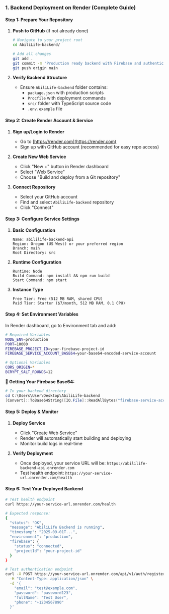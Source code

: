 
### 1. Backend Deployment on Render (Complete Guide)

#### Step 1: Prepare Your Repository

1. **Push to GitHub** (if not already done)
   ```bash
   # Navigate to your project root
   cd AbiliLife-backend/
   
   # Add all changes
   git add .
   git commit -m "Production ready backend with Firebase and authentication"
   git push origin main
   ```

2. **Verify Backend Structure**
   - Ensure `AbiliLife-backend` folder contains:
     - `package.json` with production scripts
     - `Procfile` with deployment commands
     - `src/` folder with TypeScript source code
     - `.env.example` file

#### Step 2: Create Render Account & Service

1. **Sign up/Login to Render**
   - Go to [https://render.com](https://render.com)
   - Sign up with GitHub account (recommended for easy repo access)

2. **Create New Web Service**
   - Click "New +" button in Render dashboard
   - Select "Web Service"
   - Choose "Build and deploy from a Git repository"

3. **Connect Repository**
   - Select your GitHub account
   - Find and select `AbiliLife-backend` repository
   - Click "Connect"

#### Step 3: Configure Service Settings

1. **Basic Configuration**
   ```
   Name: abililife-backend-api
   Region: Oregon (US West) or your preferred region
   Branch: main
   Root Directory: src
   ```

2. **Runtime Configuration**
   ```
   Runtime: Node
   Build Command: npm install && npm run build
   Start Command: npm start
   ```

3. **Instance Type**
   ```
   Free Tier: Free (512 MB RAM, shared CPU)
   Paid Tier: Starter ($7/month, 512 MB RAM, 0.1 CPU)
   ```

#### Step 4: Set Environment Variables

In Render dashboard, go to Environment tab and add:

```bash
# Required Variables
NODE_ENV=production
PORT=10000
FIREBASE_PROJECT_ID=your-firebase-project-id
FIREBASE_SERVICE_ACCOUNT_BASE64=your-base64-encoded-service-account

# Optional Variables
CORS_ORIGIN=*
BCRYPT_SALT_ROUNDS=12
```

**🔑 Getting Your Firebase Base64:**
```powershell
# In your backend directory
cd C:\Users\User\Desktop\AbiliLife-backend
[Convert]::ToBase64String([IO.File]::ReadAllBytes("firebase-service-account.json"))
```

#### Step 5: Deploy & Monitor

1. **Deploy Service**
   - Click "Create Web Service"
   - Render will automatically start building and deploying
   - Monitor build logs in real-time

2. **Verify Deployment**
   - Once deployed, your service URL will be: `https://abililife-backend-api.onrender.com`
   - Test health endpoint: `https://your-service-url.onrender.com/health`

#### Step 6: Test Your Deployed Backend

```bash
# Test health endpoint
curl https://your-service-url.onrender.com/health

# Expected response:
{
  "status": "OK",
  "message": "AbiliLife Backend is running",
  "timestamp": "2025-09-01T...",
  "environment": "production",
  "firebase": {
    "status": "connected",
    "projectId": "your-project-id"
  }
}

# Test authentication endpoint
curl -X POST https://your-service-url.onrender.com/api/v1/auth/register \
  -H "Content-Type: application/json" \
  -d '{
    "email": "test@example.com",
    "password": "password123",
    "fullName": "Test User",
    "phone": "+1234567890"
  }'
```
